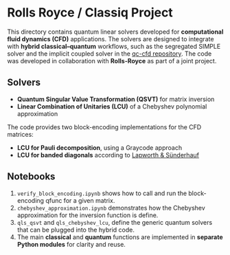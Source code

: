 # Rolls Royce / Classiq Project

This directory contains quantum linear solvers developed for **computational fluid dynamics (CFD)** applications.
The solvers are designed to integrate with **hybrid classical–quantum** workflows,
such as the segregated SIMPLE solver and the implicit coupled solver in the [qc-cfd repository](https://github.com/rolls-royce/qc-cfd/tree/main/1D-Nozzle).
The code was developed in collaboration with **Rolls-Royce** as part of a joint project.

## Solvers

- **Quantum Singular Value Transformation (QSVT)** for matrix inversion
- **Linear Combination of Unitaries (LCU)** of a Chebyshev polynomial approximation

The code provides two block-encoding implementations for the CFD matrices:

- **LCU for Pauli decomposition**, using a Graycode approach
- **LCU for banded diagonals** according to [Lapworth & S&uuml;nderhauf](https://arxiv.org/abs/2502.20908)

## Notebooks

1. `verify_block_encoding.ipynb` shows how to call and run the block-encoding qfunc for a given matrix.
2. `chebyshev_approximation.ipynb` demonstrates how the Chebyshev approximation for the inversion function is define.
3. `qls_qsvt` and `qls_chebyshev_lcu`, define the generic quantum solvers that can be plugged into the hybrid code.
4. The main **classical** and **quantum** functions are implemented in **separate Python modules** for clarity and reuse.
